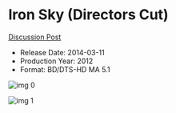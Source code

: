 # Iron Sky (Directors Cut)

[Discussion Post](https://www.avsforum.com/threads/bass-eq-for-filtered-movies.2995212/post-58265238)

* Release Date: 2014-03-11
* Production Year: 2012
* Format: BD/DTS-HD MA 5.1

![img 0](https://i.imgur.com/PdktbQm.jpg)

![img 1](https://i.imgur.com/rRbQWYV.jpg)


